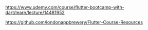 https://www.udemy.com/course/flutter-bootcamp-with-dart/learn/lecture/14481952

https://github.com/londonappbrewery/Flutter-Course-Resources

